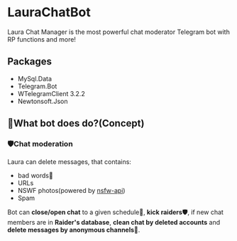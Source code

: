 # LauraChatBot
Laura Chat Manager is the most powerful chat moderator Telegram bot with RP functions and more!

## Packages
- MySql.Data
- Telegram.Bot
- WTelegramClient 3.2.2
- Newtonsoft.Json

## 🤔What bot does do?(Concept)

### 🛡️Chat moderation
Laura can delete messages, that contains:
- bad words🤬
- URLs
- NSWF photos(powered by [nsfw-api](https://github.com/arnidan/nsfw-api))
- Spam

Bot can **close/open chat** to a given schedule🌙, **kick raiders🛡️**, if new chat members are in **Raider's database**, **clean chat by deleted accounts** and **delete messages by anonymous channels🧹**.


